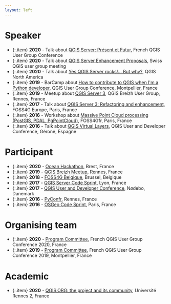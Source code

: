 ```yaml
---
layout: left
---
```



# Speaker

  + {:.item} **2020** - Talk about <a href="http://conf.qgis.osgeo.fr/z20_programme.html">QGIS Server: Présent et Futur</a>, French QGIS User Group Conference
  + {:.item} **2020** - Talk about <a href="https://www.qgis.ch/en/association/user-meetings/user-meeting-online-autumn-2020">QGIS Server Enhancement Proposals</a>, Swiss QGIS user group meeting
  + {:.item} **2020** - Talk about <a href="http://qgis.us/qgis-na-2020">Yes QGIS Server rocks!... But why?</a>, QGIS North America
  + {:.item} **2019** - BarCamp about <a href="http://conf.qgis.osgeo.fr/2019/12/12/QGISDay_jour1.html">How to contribute to QGIS when I'm a Python developer</a>, QGIS User Group Conference, Montpellier, France
  + {:.item} **2019** - Meetup about <a href="">QGIS Server 3</a>, QGIS Breizh User Group, Rennes, France
  + {:.item} **2017** - Talk about <a href="https://europe.foss4g.org/2017/assets/pdf/FOSS4G-Europe-2017-Program.pdf">QGIS Server 3: Refactoring and enhancement</a>, FOSS4G Europe, Paris, France
  + {:.item} **2016** - Workshop about <a href="http://osgeo.asso.fr/foss4gfr-2016/programme.html">Massive Point Cloud processing (PostGIS, PDAL, PgPointCloud)</a>, FOSS4Gfr, Paris, France
  + {:.item} **2016** - Talk about <a href="http://blog.qgis.org/2016/06/30/report-back-15th-qgis-hackfest-in-girona-spain/">QGIS Virtual Layers</a>, QGIS User and Developer Conference, Gérone, Espagne

# Participant

  + {:.item} **2020** - <a href="https://www.campusmer.fr/Ocean-Hackathon_-Ocean-Hackathon_-2020-3367-1306-0-0.html">Ocean Hackathon</a>, Brest, France
  + {:.item} **2019** - <a href="https://twitter.com/Qgis_Bzh/status/1176431791437168642">QGIS Breizh Meetup</a>, Rennes, France
  + {:.item} **2018** - <a href="">FOSS4G Belgique</a>, Brussel, Belgique
  + {:.item} **2017** - <a href="https://github.com/qgis/QGIS/wiki/QGIS3---QGIS-Server-code-sprint-Notes">QGIS Server Code Sprint</a>, Lyon, France
  + {:.item} **2017** - <a href="https://github.com/qgis/QGIS/wiki/19th-QGIS-Developer-Meeting-and-3rd-User-conference-in-N%C3%B8debo,-August-2-11-2017">QGIS User and Developer Conference</a>, Nødebo, Danemark
  + {:.item} **2016** - <a href="https://www.pycon.fr/2016/">PyConfr</a>, Rennes, France
  + {:.item} **2016** - <a href="https://wiki.osgeo.org/wiki/Paris_Code_Sprint_2016">OSGeo Code Sprint</a>, Paris, France

# Organising team

  + {:.item} **2020** - <a href="http://conf.qgis.osgeo.fr/">Program Committee</a>, French QGIS User Group Conference 2020, France
  + {:.item} **2019** - <a href="http://conf.qgis.osgeo.fr/">Program Committee</a>, French QGIS User Group Conference 2019, Montpellier, France

# Academic

  + {:.item} **2020** - <a href="">QGIS.ORG: the project and its community</a>, Université Rennes 2, France
